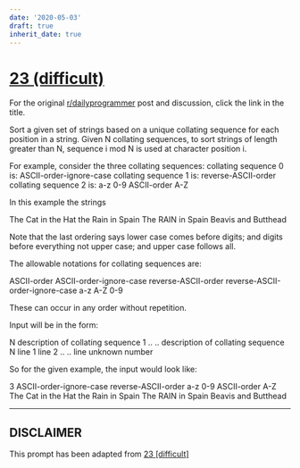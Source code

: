 ```yaml
---
date: '2020-05-03'
draft: true
inherit_date: true
---
```


# [23 (difficult)](https://www.reddit.com/r/dailyprogrammer/comments/qum19/3132012_challenge_23_difficult/)

For the original [r/dailyprogrammer](https://www.reddit.com/r/dailyprogrammer/) post and discussion, click the link in the title.

Sort a given set of strings based on a unique collating sequence for each position in a string.  Given N collating sequences, to sort strings of length greater than N, sequence i mod N is used at character position i.

For example, consider the three collating sequences:
collating sequence 0 is: ASCII-order-ignore-case
collating sequence 1 is: reverse-ASCII-order
collating sequence 2 is: a-z 0-9 ASCII-order A-Z

In this example the strings

The Cat in the Hat
the Rain in Spain
The RAIN in Spain
Beavis and Butthead

Note that the last ordering says lower case comes before digits; and digits before everything not upper case; and upper case follows all.

The allowable notations for collating sequences are: 

ASCII-order
ASCII-order-ignore-case
reverse-ASCII-order
reverse-ASCII-order-ignore-case
a-z
A-Z
0-9

These can occur in any order without repetition.

Input will be in the form:

N
description of collating sequence 1
..
..
description of collating sequence N
line 1
line 2
..
..
line unknown number

So for the given example, the input would look like:

3
ASCII-order-ignore-case
reverse-ASCII-order
a-z 0-9 ASCII-order A-Z
The Cat in the Hat
the Rain in Spain
The RAIN in Spain
Beavis and Butthead


----
## **DISCLAIMER**
This prompt has been adapted from [23 [difficult]](https://www.reddit.com/r/dailyprogrammer/comments/qum19/3132012_challenge_23_difficult/
)
